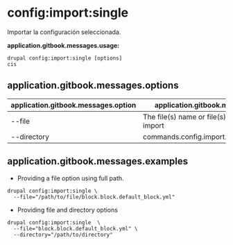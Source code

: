 # config:import:single
Importar la configuración seleccionada.

**application.gitbook.messages.usage:**
```
drupal config:import:single [options]
cis
```

## application.gitbook.messages.options
application.gitbook.messages.option | application.gitbook.messages.details
-------|-------------
--file | The file(s) name or file(s) absolute path to import
--directory | commands.config.import.arguments.directory

## application.gitbook.messages.examples
* Providing a file option using full path.
```
drupal config:import:single \
  --file="/path/to/file/block.block.default_block.yml"
```
* Providing file and directory options
```
drupal config:import:single  \
  --file="block.block.default_block.yml" \
  --directory="/path/to/directory"
```
